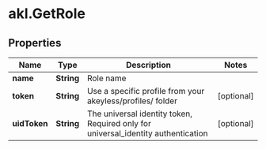 # akl.GetRole

## Properties

Name | Type | Description | Notes
------------ | ------------- | ------------- | -------------
**name** | **String** | Role name | 
**token** | **String** | Use a specific profile from your akeyless/profiles/ folder | [optional] 
**uidToken** | **String** | The universal identity token, Required only for universal_identity authentication | [optional] 


